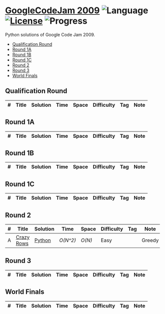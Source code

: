 # [GoogleCodeJam 2009](https://code.google.com/codejam/contests.html) ![Language](https://img.shields.io/badge/language-Python-orange.svg) [![License](https://img.shields.io/badge/license-MIT-blue.svg)](./LICENSE) ![Progress](https://img.shields.io/badge/progress-1%20%2F%2026-ff69b4.svg)

Python solutions of Google Code Jam 2009.

* [Qualification Round](https://github.com/kamyu104/GoogleCodeJam-2009#qualification-round)
* [Round 1A](https://github.com/kamyu104/GoogleCodeJam-2009#round-1a)
* [Round 1B](https://github.com/kamyu104/GoogleCodeJam-2009#round-1b)
* [Round 1C](https://github.com/kamyu104/GoogleCodeJam-2009#round-1c)
* [Round 2](https://github.com/kamyu104/GoogleCodeJam-2009#round-2)
* [Round 3](https://github.com/kamyu104/GoogleCodeJam-2009#round-3)
* [World Finals](https://github.com/kamyu104/GoogleCodeJam-2009#world-finals)

## Qualification Round
| # | Title | Solution | Time | Space | Difficulty | Tag | Note |
|---| ----- | -------- | ---- | ----- | ---------- | --- | ---- |

## Round 1A
| # | Title | Solution | Time | Space | Difficulty | Tag | Note |
|---| ----- | -------- | ---- | ----- | ---------- | --- | ---- |

## Round 1B
| # | Title | Solution | Time | Space | Difficulty | Tag | Note |
|---| ----- | -------- | ---- | ----- | ---------- | --- | ---- |

## Round 1C
| # | Title | Solution | Time | Space | Difficulty | Tag | Note |
|---| ----- | -------- | ---- | ----- | ---------- | --- | ---- |

## Round 2
| # | Title | Solution | Time | Space | Difficulty | Tag | Note |
|---| ----- | -------- | ---- | ----- | ---------- | --- | ---- |
|A| [Crazy Rows](https://code.google.com/codejam/contest/204113/dashboard#s=p0&a=0)| [Python](./Round%202/crazy-rows.py)| _O(N^2)_ | _O(N)_ | Easy | | Greedy |

## Round 3
| # | Title | Solution | Time | Space | Difficulty | Tag | Note |
|---| ----- | -------- | ---- | ----- | ---------- | --- | ---- |

## World Finals

| # | Title | Solution | Time | Space | Difficulty | Tag | Note |
|---| ----- | -------- | ---- | ----- | ---------- | --- | ---- |
